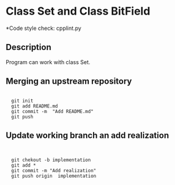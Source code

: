 
Class Set and Class BitField
=====================

*Code style check: cpplint.py 

## Description

Program can work with class Set.

## Merging an upstream repository

```
  
  git init
  git add README.md
  git commit -m  "Add README.md"
  git push
```
## Update working branch an add realization
```


  git chekout -b implementation
  git add *
  git commit -m "Add realization"
  git push origin  implementation

```